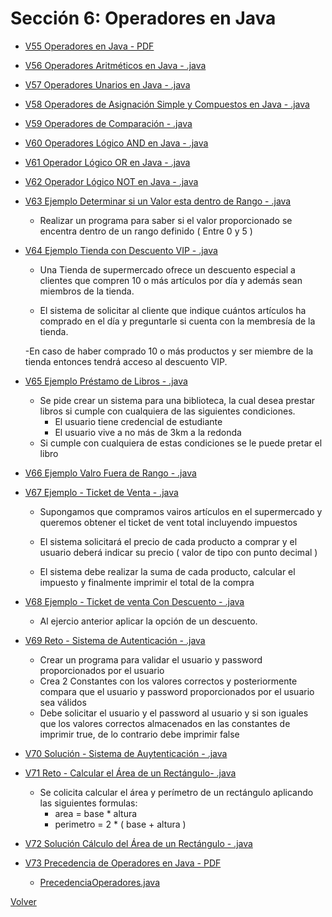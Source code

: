 # Sección 6: Operadores en Java

* [V55 Operadores en Java - PDF](V55_Operadores_en_Java/05-01-00-Operadores-UJ.pdf)

* [V56 Operadores Aritméticos en Java - .java](V56_Operadores_Aritmeticos/src/OperadoresAritmeticos.java)
* [V57 Operadores Unarios en Java - .java](V57_Operadores_Unarios_en_Java/src/OperadoresUnarios.java)
* [V58 Operadores de Asignación Simple y Compuestos en Java - .java](V58_Operadores_de_Asignacion_Simples_y_Compuestos_en_Java/src/OperadoresAsignacion.java)
* [V59 Operadores de Comparación - .java](V59_Operqadores_de_Comparacion/src/OperadoresComparacion.java)
* [V60 Operadores Lógico AND en Java - .java](V60_Operador_Logico_AND_en_Java/src/OperadorAND.java)
* [V61 Operador Lógico OR en Java - .java](V61_Operador_Logico_OR_en_Java/src/OperadorOR.java)
* [V62 Operador Lógico NOT en Java - .java](V62_Operador_Logico_NOT_en_Java/src/OperadorNOT.java)
* [V63 Ejemplo Determinar si un Valor esta dentro de Rango - .java](V63_Ejemplo_Determinar_si_un_Valor_esta_dentro_de_Rango/src/ValorDentroRango.java)
    - Realizar un programa para saber si el valor proporcionado se 
        encentra dentro de un rango definido ( Entre 0 y 5 )
* [V64 Ejemplo Tienda con Descuento VIP - .java](V64_Ejemplo_Tienda_con_Descuento_VIP/src/SistemaDescuentosVip.java)
    - Una Tienda de supermercado ofrece un descuento especial a clientes que compren 
        10 o más artículos por día y además sean miembros de la tienda.
    
    - El sistema de solicitar al cliente que indique cuántos artículos ha comprado en el día
        y preguntarle si cuenta con la membresía de la tienda.
    
    -En caso de haber comprado 10 o más productos y ser miembre de la tienda entonces
        tendrá acceso al descuento VIP.
* [V65 Ejemplo Préstamo de Libros - .java](V65_Ejemplo_Prestamo_de_Libros/src/SistemaPrestamoLibros.java)
    - Se pide crear un sistema para una biblioteca, la cual desea prestar libros si
        cumple con cualquiera de las siguientes condiciones.
        * El usuario tiene credencial de estudiante
        * El usuario vive a no más de 3km a la redonda 
    - Si cumple con cualquiera de estas condiciones se le puede pretar el libro
* [V66 Ejemplo Valro Fuera de Rango - .java](V66_Ejemplo_Valor_Fuera_de_Rango/src/RangoVariable.java)
* [V67 Ejemplo - Ticket de Venta - .java](V67_Ejemplo_Ticket_de_Venta/src/TicketVenta.java)
    - Supongamos que compramos vairos artículos en el supermercado y queremos
        obtener el ticket de vent total incluyendo impuestos
    
    - El sistema solicitará el precio de cada producto a comprar
        y el usuario deberá indicar su precio ( valor de tipo con punto decimal )
    
    - El sistema debe realizar la suma de cada producto, calcular el impuesto 
        y finalmente imprimir el total de la compra

* [V68 Ejemplo - Ticket de venta Con Descuento - .java](V68_Ejemplo_Ticket_de_Venta_con_Descuento/src/TicketVenta.java)
    - Al ejercio anterior aplicar la opción de un descuento.
* [V69 Reto - Sistema de Autenticación - .java](V69_Reto_Sistema_de_Autenticacion/src/SistemaAutenticacion.java)
    - Crear un programa para validar el usuario y password proporcionados 
        por el usuario
    - Crea 2 Constantes con los valores correctos y posteriormente
        compara que el usuario y password proporcionados por
        el usuario sea válidos
    - Debe solicitar el usuario y el password al usuario y si son iguales
        que los valores correctos almacenados en las constantes de imprimir true,
        de lo contrario debe imprimir false
* [V70 Solución - Sistema de Auytenticación - .java](V70_Solucion_Sistema_de_Autentificacion/src/SistemaAutentificacion.java)
* [V71 Reto - Calcular el Área de un Rectángulo- .java](V71_Reto_Calculo_del_Area_de_un_Rectangulo/src/CalculoRectangulo.java)
    - Se colicita calcular el área y perímetro de un rectángulo aplicando
        las siguientes formulas:
        * area = base * altura
        * perimetro = 2 * ( base + altura )

* [V72 Solución Cálculo del Área de un Rectángulo - .java](V72_Solucion_Calculo_del_Area_de_un_Rectangulo/src/CalculoAreaRectangulo.java)
* [V73 Precedencia de Operadores en Java - PDF](V73_Precedencia_de_Operadores_en_Java/Docs/05-19-00-PrecedenciaOperadores-UJ.pdf)
    * [PrecedenciaOperadores.java](V73_Precedencia_de_Operadores_en_Java/src/PrecedenciaOperadores.java)

[Volver](../)